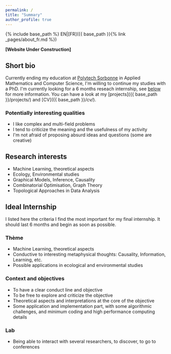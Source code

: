 ```yaml
---
permalink: /
title: "Summary"
author_profile: true
---
```

{% include base_path %}
EN|[FR]({{ base_path }}{% link _pages/about_fr.md %})


**[Website Under Construction]**

## Short bio
Currently ending my education at [Polytech Sorbonne](https://www.polytech.sorbonne-universite.fr/) in Applied Mathematics and Computer Science, I'm willing to continue my studies with a PhD. I'm currently looking for a 6 months reseach internship, see [below](#ideal-internship) for more information. You can have a look at my [projects]({{ base_path }}/projects/) and [CV]({{ base_path }}/cv/).

### Potentially interesting qualities
* I like complex and multi-field problems
* I tend to criticize the meaning and the usefulness of my activity
* I'm not afraid of proposing absurd ideas and questions (some are creative)

## Research interests
* Machine Learning, theoretical aspects
* Ecology, Environmental studies
* Graphical Models, Inference, Causality
* Combinatorial Optimisation, Graph Theory
* Topological Approaches in Data Analysis


## Ideal Internship
I listed here the criteria I find the most important for my final internship. It should last 6 months and begin as soon as possible.

### Thème
* Machine Learning, theoretical aspects
* Conductive to interesting metaphysical thoughts: Causality, Information, Learning, etc.
* Possible applications in ecological and environmental studies

### Context and objectives
* To have a clear conduct line and objective
* To be free to explore and criticize the objective
* Theoretical aspects and interpretations at the core of the objective
* Some application and implementation part, with some algorithmic challenges, and minimum coding and high performance computing details

### Lab
<!-- * Une ville agréable et riche à découvrir, Toulouse, Lyon, Nancy, Grenoble
* Laboratoire accessible en vélo
* Travail en présentiel, avec quelque flexibilité -->
* Being able to interact with several researchers, to discover, to go to conferences

<!-- ### Divers
* Éviter d'être financé par des organisations louches (industries d'armement, finance, acquisition de données personelles, etc.) -->
